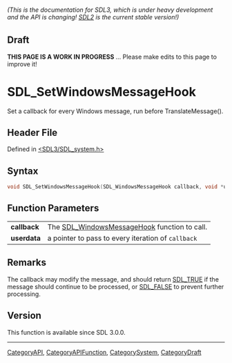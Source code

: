 ###### (This is the documentation for SDL3, which is under heavy development and the API is changing! [SDL2](https://wiki.libsdl.org/SDL2/) is the current stable version!)

## Draft

**THIS PAGE IS A WORK IN PROGRESS** ... Please make edits to this page to improve it!


<!-- #*^*^*^*^*See https://wiki.libsdl.org/SGFunctions for details on editing this page*^*^*^*^* -->
# SDL_SetWindowsMessageHook

Set a callback for every Windows message, run before TranslateMessage().

## Header File

Defined in [<SDL3/SDL_system.h>](https://github.com/libsdl-org/SDL/blob/main/include/SDL3/SDL_system.h)

## Syntax

```c
void SDL_SetWindowsMessageHook(SDL_WindowsMessageHook callback, void *userdata);

```

## Function Parameters

|                  |                                                                        |
| ---------------- | ---------------------------------------------------------------------- |
| **callback**     | The [SDL_WindowsMessageHook](SDL_WindowsMessageHook) function to call. |
| **userdata**     | a pointer to pass to every iteration of `callback`                     |

## Remarks

The callback may modify the message, and should return [SDL_TRUE](SDL_TRUE)
if the message should continue to be processed, or [SDL_FALSE](SDL_FALSE)
to prevent further processing.

## Version

This function is available since SDL 3.0.0.

----
[CategoryAPI](CategoryAPI), [CategoryAPIFunction](CategoryAPIFunction), [CategorySystem](CategorySystem), [CategoryDraft](CategoryDraft)
<!-- #See the Style Guide for instructions on editing the footer. -->


